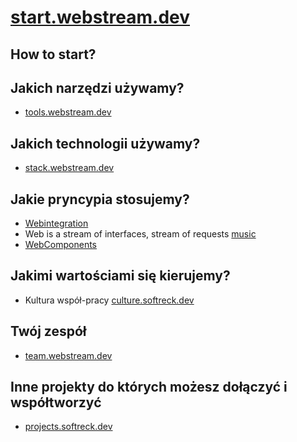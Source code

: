 # [start.webstream.dev](https://start.webstream.dev/)


## How to start?


## Jakich narzędzi używamy?
+ [tools.webstream.dev](https://tools.webstream.dev/)

## Jakich technologii używamy?
+ [stack.webstream.dev](https://tools.webstream.dev/)

## Jakie pryncypia stosujemy?
+ [Webintegration](https://de.wikipedia.org/wiki/Webintegration)
+ Web is a stream of interfaces, stream of requests [music](https://music.webstream.dev/)
+ [WebComponents](https://en.wikipedia.org/wiki/Web_Components)

## Jakimi wartościami się kierujemy?
+ Kultura współ-pracy [culture.softreck.dev](https://culture.softreck.dev/)

## Twój zespół
+ [team.webstream.dev](https://team.webstream.dev/)

## Inne projekty do których możesz dołączyć i współtworzyć
+ [projects.softreck.dev](https://projects.softreck.dev/)

